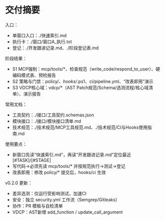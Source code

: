 # 交付摘要

入口：
- 单窗口入口：./快速索引.md
- 执行卡：./窗口/窗口A_执行.txt
- 登记：./开发跟进记录.md、./阶段登记表.md

阶段结果：
- S1 MCP强制：mcp/tools/*、检查规范（write_code/respond_to_user）、硬编码模式表、预检报告
- S2 策略与门禁：policy/*、hooks/*.ps1、ci/pipeline.yml、“改表即用”演示
- S3 VDCP核心域：vdcp/*（AST Patch规范/Schema/选测流程/核心域清单）、演示报告

常用文档：
- 工具契约：./接口/工具契约.schemas.json
- 模块接口：./接口/模块接口清单.md
- 技术规范：./技术规范/MCP工具规范.md、./技术规范/CI与Hooks使用指南.md

使用要点：
- 新窗口先读“快速索引.md”，再读“开发跟进记录.md”定位最近[#TASK]/[#STAGE]
- 写代码→必须先读 mcp/tools/* 并按规范执行→测试→登记
- 改表即用：修改 policy/* 提交后，hooks/ci 生效

v0.2.0 更新：
- 差异选测：仅运行受影响测试，加速CI
- 安全：独立 security.yml 工作流（Semgrep/Gitleaks）
- 协作：PR 模板与自检清单
- VDCP：AST新增 add_function / update_call_argument
